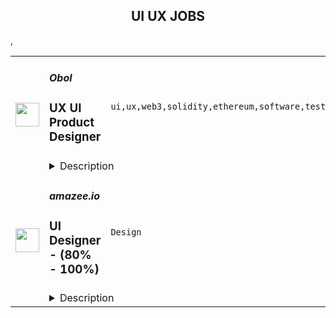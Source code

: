 <div align="center"><h2>UI UX JOBS</h2></div><table><tr>
                <td width="100" height="100" rowspan="2">
                    <img src="https://remoteok.com/assets/img/jobs/a0be9a1f1e3ce5fd580d9ecbf3b999ac1666911604.png" width="38px" height="auto">
                </td>
                <td width="300">
                    <h5>Obol</h5>
                    <h3>UX UI Product Designer</h3>
                </td>
                <td width="300">
                    <code>ui,ux,web3,solidity,ethereum,software,test,golang</code>
                </td>
                <td width="200">
                <text>1 days ago</text>
                </td>
                <td width="100" rowspan="2">
                <a href="https://remoteOK.com/remote-jobs/remote-ux-ui-product-designer-obol-139796" align="right" target="_blank">Apply</a>
                </td>
            </tr>
            <tr>
                <td colspan="3">
                <details><summary>Description</summary>
                Who Are We?

Obol Labs is a remote-first research and software development team focused on Proof of Stake infrastructure for public blockchain networks. Specific topics of focus are Internet Bonds, Distributed Validator Technology, and Multi-Operator Validation. The core team includes 14 members spread across 8 countries.

The core team is building the Obol Network, a protocol to foster trust-minimized staking through multi-operator validation. This will enable low-trust access to Ethereum staking yield, which can be used as a core building block in various Web3 products.

The Network

The network can be best visualized as a work layer that sits directly on top of the base layer consensus. This work layer is designed to provide the base layer with more resiliency and decentralization as it scales. In this chapter of Ethereum, we will move on to the next great scaling challenge, which is stake centralization. Layers like Obol are critical to the long-term viability and resiliency of public networks, especially networks like Ethereum.

Obol as a layer is focused on scaling main chain staking by providing permissionless access to Distributed Validators. The network utilizes a middleware implementation of Distributed Validator Technology (DVT), to enable the operation of distributed validator clusters that can preserve validators' current client and remote signing configurations.

Similar to how roll-up technology laid the foundation for L2 scaling implementations, we believe DVT will do the same for scaling the consensus layer while preserving decentralization. Staking infrastructure is entering its protocol phase of evolution, which must include trust-minimized staking networks that can be plugged into at scale. We believe DVT will evolve into a widely used primitive and will ensure the security, resiliency, and decentralization of public networks.

The Obol Network develops and maintains four core public goods that will eventually work together through circular economics:

The DV Launchpad, a User Interface for bootstrapping and managing Distributed Validators

Charon, a middleware Golang client that enables validators to run in a fault-tolerant, distributed manner

Obol Managers, a set of solidity libraries for the formation of Distributed Validators tailored to different use cases such as DeFi, Liquid Staking, and Fractionalized DepositsÂ 

Obol Testnets, a set of ongoing public incentivized testnets that enable any sized operator to test their deployment before serving for the Ethereum Main net

Sustainable Public Goods

Obol is inspired by previous work on Ethereum public goods and experimenting with circular economics. We believe that to unlock innovation in staking use cases, a credibly neutral layer must exist for innovation to flow and evolve vertically. Without this layer, highly available uptime will continue to be a moat.

The Obol Network will become an open, community-governed, self-sustaining project over the coming months and years. Together we will incentivize, build, and maintain distributed validator technology that makes public networks a more secure and resilient foundation to build on top of.

UI / UX Product Designer

Looking for an artist who passionately cares about bringing simplicity to complex user flows! The role will take ownership of our user facing products, including the Distributed Validator Launchpad (Pre-release in development)

ð°ï¸ In order to scale efficiently, we focus our hiring on candidates able to work during the standard business hours of the following timezones: GMT-8 to GMT+3. 
This does not mean that you have to be located in these timezones to get the job but must be able to work the bulk of your time during their standard business hours.
<br/><br/>Please mention the word **DYNAMIC** and tag RMzUuMTc0LjI0Mi4xNDY= when applying to show you read the job post completely (#RMzUuMTc0LjI0Mi4xNDY=). This is a beta feature to avoid spam applicants. Companies can search these words to find applicants that read this and see they're human.
                </details>
                </td>
            </tr>,<tr>
                <td width="100" height="100" rowspan="2">
                    <img src="https://wwr-pro.s3.amazonaws.com/logos/0081/8798/logo.gif" width="38px" height="auto">
                </td>
                <td width="300">
                    <h5>amazee.io</h5>
                    <h3> UI Designer - (80% - 100%)</h3>
                </td>
                <td width="300">
                    <code>Design</code>
                </td>
                <td width="200">
                <text>1 days ago</text>
                </td>
                <td width="100" rowspan="2">
                <a href="https://weworkremotely.com/remote-jobs/amazee-io-ui-designer-80-100" align="right" target="_blank">Apply</a>
                </td>
            </tr>
            <tr>
                <td colspan="3">
                <details><summary>Description</summary>
                <img src="https://we-work-remotely.imgix.net/logos/0081/8798/logo.gif?ixlib=rails-4.0.0&w=50&h=50&dpr=2&fit=fill&auto=compress" />

<p>
  <strong>Headquarters:</strong> Zurich, Switzerland 
    <br /><strong>URL:</strong> <a href="https://amazee.io">https://amazee.io</a>
</p>

<div>
<strong>UI Designer - Remote (80% - 100%)<br><br>Description:</strong><br><br>Hi! We're <a href="http://amazee.io/">amazee.io</a>, a ZeroOps application delivery hub for engineering teams to deploy applications more easily. Our developer-centric, open source platform makes developers’ lives and jobs easier, minimizing the stress of managing infrastructure or operations. amazee.io supports organizations across the globe to accelerate their cloud and container adoption, along with providing easily managed Kubernetes for developer teams. We run anywhere in the world, with 24/7/365 dedicated support. </div><div><br></div><div>We’re looking for a UI Designer to work together with a UX Designer on our ZeroOps delivery platform, Lagoon. We are growing a design and development team around Lagoon, to drive it into becoming a world leading platform for application deployments, for both technical and non technical users. You’ll be key in transforming Lagoon from a developer focused tool, to a market ready, intuitively designed platform, by implementing design and interaction changes, turning the work of the UX designer into engaging UI, before working with the Front End Developer on final implementation. We’ve got some exciting new directions to take our interfaces and integrations, and in delivering a more complete experience for all our users. </div><div><br></div><div>If you feel like this could be the role for you, then come and join a team of open source enthusiasts, committed to providing flexible web solutions in an open and transparent work environment, and having fun doing it.</div><div><br></div><div><strong>What you’ll be doing: </strong></div><ul>
<li>Creating, improving and implementing wireframes, prototypes and style guides to create a unique but consistent experience using our tools </li>
<li>Developing a design system and set of components to guide the future development of the UI</li>
<li>Working closely with developers to develop the look and feel of our products, and ensure a high level of quality and usability</li>
<li>Advocating and further shaping a culture of design at amazee.io to help define the interactions users at all levels have with our products and tools</li>
<li>Producing branding guidelines and design specifications for other members of the team (or community) to follow</li>
</ul><div><br></div><div><strong>What you’ll bring:</strong></div><ul>
<li>Experience designing technical products</li>
<li>Previous track record of digital interface design for web/admin interfaces</li>
<li>Experience working with design programs (Inkscape, Illustrator and Sketch) and prototyping tools (Invision, Figma etc)</li>
<li>Comfort communicating design and technical topics in English, both verbal and written</li>
<li>An eye for aesthetic design and customer appeal<br><br>
</li>
</ul><div>amazee.io is dedicated to providing a work environment of trust, transparency, and inclusion for everyone. As a fully remote company we offer flexibility when it comes to working hours and location. Here’s some other things you can expect from us.</div><div><br></div><div><strong>What we’ll bring:</strong></div><ul>
<li>A fully distributed team of creative colleagues in a flat, open and transparent organization</li>
<li>Flexible working hours, and time off in lieu when you work overhours</li>
<li>Fully Remote working </li>
<li>5 paid days off a year for conference attendance or education related commitments </li>
<li>An annual education benefit of $1,500 or equivalent to dedicate to your professional development</li>
<li>An annual wellbeing benefit of $500 or equivalent to dedicate to your physical or mental health </li>
<li>A monthly connectivity benefit of $100 or equivalent for you to expense internet costs as a remote worker </li>
<li>Your own annual tech budget, with full initial setup provided</li>
<li>Sweet, sweet Swag - Hoodies and other goodies </li>
<li>
<strong>amazee.io Quest!</strong> - After 3 years, you’ll get 3 weeks paid off work to undertake a profound personal goal, or undertake a bucket list type challenge</li>
</ul><div><br></div><div><strong>So what’s next?: </strong></div><div><br></div><div>Apply! Send us your CV showcasing who you are, your experience, and anything else you think we should know! </div><div><br></div><div>The amazee.io Team.</div>

<p><strong>To apply:</strong> <a href="https://weworkremotely.com/remote-jobs/amazee-io-ui-designer-80-100">https://weworkremotely.com/remote-jobs/amazee-io-ui-designer-80-100</a></p>

                </details>
                </td>
            </tr>,<tr>
                <td width="100" height="100" rowspan="2">
                    <img src="https://wwr-pro.s3.amazonaws.com/logos/0081/8797/logo.gif" width="38px" height="auto">
                </td>
                <td width="300">
                    <h5>amazee.io</h5>
                    <h3> UX Product Designer - (80% - 100%)</h3>
                </td>
                <td width="300">
                    <code>Design</code>
                </td>
                <td width="200">
                <text>1 days ago</text>
                </td>
                <td width="100" rowspan="2">
                <a href="https://weworkremotely.com/remote-jobs/amazee-io-ux-product-designer-80-100" align="right" target="_blank">Apply</a>
                </td>
            </tr>
            <tr>
                <td colspan="3">
                <details><summary>Description</summary>
                <img src="https://we-work-remotely.imgix.net/logos/0081/8797/logo.gif?ixlib=rails-4.0.0&w=50&h=50&dpr=2&fit=fill&auto=compress" />

<p>
  <strong>Headquarters:</strong> Zurich, Switzerland 
    <br /><strong>URL:</strong> <a href="https://amazee.io">https://amazee.io</a>
</p>

<div>
<strong>UX Product Designer - (80% - 100%)<br><br></strong><br>
</div><div>
<strong>Description:</strong><br><br>
</div><div>Hi! We're <a href="http://amazee.io/">amazee.io</a>, a ZeroOps application delivery hub for engineering teams to deploy applications more easily. Our developer-centric, open source platform makes developers’ lives and jobs easier, minimizing the stress of managing infrastructure or operations. amazee.io supports organizations across the globe to accelerate their cloud and container adoption, along with providing easily managed Kubernetes for developer teams. We run anywhere in the world, with 24/7/365 dedicated support. </div><div><br></div><div>We’re looking for a UX Designer to drive improvements to how we assess, develop, and improve user experience and interactions with our ZeroOps delivery platform Lagoon. From a largely internal tool, Lagoon has grown to be a core product in its own right. We are growing a design and development team around Lagoon, to drive it into becoming a world leading platform for application deployments, for both technical and non technical users. You'll work alongside a UI Designer, and a Front End Developer in a product development team. We’ve got some exciting new directions to take our interfaces and integrations, and in delivering a more complete experience for all our users. </div><div> </div><div>If you feel like this could be the role for you, then come and join a team of open source enthusiasts, committed to providing flexible web solutions in an open and transparent work environment, and having fun doing it.</div><div> </div><div><strong>What you’ll be doing: </strong></div><ul>
<li>Working with our internal teams, external partners and users to identify opportunities to improve our Lagoon product suite</li>
<li>Conducting user research to uncover user’s pain points, needs and opportunities</li>
<li>Developing our user journey maps and personas </li>
<li>Working closely with developers to develop the look and feel of our products, and ensure a high level of quality and usability</li>
<li>Producing sketches and prototypes to test functionality and formalise design requirements</li>
<li>Shaping a culture of design at amazee.io to help define the interactions users at all levels have with our products and tools.</li>
</ul><div><br></div><div><strong>What you’ll bring:</strong></div><ul>
<li>Demonstrated work experience as a digital Product Designer or similar role</li>
<li>Previous experience designing technical products</li>
<li>Experience in digital interface design for web/admin interfaces (and maybe even CLI!)</li>
<li>Experience with design programs (Inkscape, Illustrator and Sketch) and prototyping tools (Invision, Figma etc)</li>
<li>Understanding of how to conduct good UX research to obtain truly meaningful insights (quantitative and qualitative)</li>
<li>Strong focus on customer and user advocacy</li>
<li>An eye for aesthetic design and customer appeal</li>
<li>Comfort communicating design and technical topics in English, both verbal and written<br><br>
</li>
</ul><div>amazee.io is dedicated to providing a work environment of trust, transparency, and inclusion for everyone. As a fully remote company we offer flexibility when it comes to working hours and location. Here’s some other things you can expect from us.</div><div>
<br><br>
</div><div><strong>What we’ll bring:</strong></div><ul>
<li>A fully distributed team of creative colleagues in a flat, open and transparent organization</li>
<li>Flexible working hours, and time off in lieu when you work overhours</li>
<li>Fully Remote working </li>
<li>5 paid days off a year for conference attendance or education related commitments </li>
<li>An annual education benefit of $1,500 or equivalent to dedicate to your professional development</li>
<li>An annual wellbeing benefit of $500 or equivalent to dedicate to your physical or mental health </li>
<li>A monthly connectivity benefit of $100 or equivalent for you to expense internet costs as a remote worker </li>
<li>Your own annual tech budget, with full initial setup provided</li>
<li>Sweet, sweet Swag - Hoodies and other goodies </li>
<li>
<strong>amazee.io Quest!</strong> - After 3 years, you’ll get 3 weeks paid off work to undertake a profound personal goal, or undertake a bucket list type challenge</li>
</ul><div><br></div><div><strong>So what’s next?: </strong></div><div><br></div><div>Apply! Send us your CV showcasing who you are, your experience, and anything else you think we should know!<br><br>The amazee.io Team </div>

<p><strong>To apply:</strong> <a href="https://weworkremotely.com/remote-jobs/amazee-io-ux-product-designer-80-100">https://weworkremotely.com/remote-jobs/amazee-io-ux-product-designer-80-100</a></p>

                </details>
                </td>
            </tr>,<tr>
                <td width="100" height="100" rowspan="2">
                    <img src="https://wwr-pro.s3.amazonaws.com/logos/0081/8736/logo.gif" width="38px" height="auto">
                </td>
                <td width="300">
                    <h5>TryHackMe</h5>
                    <h3> Lead UI/UX Designer</h3>
                </td>
                <td width="300">
                    <code>Design</code>
                </td>
                <td width="200">
                <text>2 days ago</text>
                </td>
                <td width="100" rowspan="2">
                <a href="https://weworkremotely.com/remote-jobs/tryhackme-lead-ui-ux-designer" align="right" target="_blank">Apply</a>
                </td>
            </tr>
            <tr>
                <td colspan="3">
                <details><summary>Description</summary>
                <img src="https://we-work-remotely.imgix.net/logos/0081/8736/logo.gif?ixlib=rails-4.0.0&w=50&h=50&dpr=2&fit=fill&auto=compress" />

<p>
  <strong>Headquarters:</strong> London
    <br /><strong>URL:</strong> <a href="http://tryhackme.com">http://tryhackme.com</a>
</p>

<div><strong><em><br>Full-time Fully Remote</em></strong></div><div>
<em>£70,000 to £90,000 (experience dependent) ~$81k to $100k<br></em><br>
</div><div><strong><br>What we do</strong></div><div>
<a href="https://tryhackme.com/"><br>TryHackMe</a> is an online platform (with over a million users) that teaches cyber security through short, gamified real-world labs. We have content for both complete beginners and seasoned hackers, incorporation guides and challenges to cater for different learning styles.<br><br>
</div><div>
<strong><br>About the role<br></strong><br>
</div><div><strong>The fundamentals of what you will be doing:</strong></div><ul>
<li>Translate business needs, user needs and technology constraints into solution concepts that are meaningful, easy to use, and engaging</li>
<li>Combine UX thinking with design execution, to produce usable and intuitive user interfaces</li>
<li>Develop UI mockups and prototypes that clearly illustrate how sites function and look like</li>
<li>Can innovate and develop out-of-the-box solutions to complex user interaction problems.</li>
<li>Direct all elements of design, including typography, imagery, iconography, etc.</li>
<li>Provide critical analysis of user experience designs based on heuristics and other accepted design principles</li>
<li>Develop personas, user stories and other design related documents</li>
<li>Provides mentoring and design leadership to designers. <ul>
<li>Review designs against business requirements</li>
<li>Flat hierarchy management style (empowerment, psychological safety, etc.)</li>
</ul>
</li>
<li>Evaluate new and emerging methods and technologies in UX prototyping and identify best of breed to incorporate into your team’s toolkit</li>
</ul><div><strong><br>Why would this role be challenging?</strong></div><ul>
<li>We are currently rebuilding our platform, and we need to figure out how much we should be rebuilding from scratch. This is where your research expertise comes in handy. After the research phase, you will set the UI/UX strategy for the entire platform.</li>
<li>Redesign most of the UI components from scratch, setting out the best practices for each component <ul><li>Manage design libraries and design systems with adherence to our brand.</li></ul>
</li>
<li>Our team is small but scaling. So we are in the chaotic growing phase and we need help thinking through some of our design and design thinking processes. <ul>
<li>Identify areas that need alignment or could benefit from knowledge sharing</li>
<li>Identify design/research related inefficiencies</li>
</ul>
</li>
<li>Evangelizing the merits of good design and research - champions user needs at all levels and influences stakeholders to consider those needs in their objectives. In other words, we want a thought leader who actively defines and institutes best practices for design, while fostering innovation to address evolving consumer expectations and technological advances.</li>
</ul><div><strong><br>Must-haves:</strong></div><ul>
<li>Be a UX research expert by… <ul>
<li>Recommend, plan and execute the research with the most appropriate tools/methodologies</li>
<li>Communicate results (Ex: unforeseen opportunities and issues that have a significant impact on product strategy and design) verbally and visually</li>
<li>Set a design strategy out of the result</li>
</ul>
</li>
<li>Strong UI skills, ability to create ascetically pleasing designs</li>
<li>Solid understanding of user-centered design, interaction design principles, responsive design and accessibility standards</li>
<li>Proactive, structured, attention to detail, growth mindset, no ego</li>
<li>Superior conceptual and critical-thinking abilities</li>
<li>Experienced with Figma</li>
<li>Excellent communication skills, including the ability to present complex concepts clearly and persuasively across diverse audiences at various levels of the organization</li>
<li>Must be willing to work 4 - 5.5 hours overlap with London time zone from 9am to 5pm</li>
</ul><div><strong><br>Nice to haves:</strong></div><ul>
<li>Typically has 5 years’ experience in UX / UI design role, using a wide variety of research methods and technologies.</li>
<li>AB testing experience</li>
<li>Experience with HTML5, CSS3 and the use of various Javascript frameworks in interface design.</li>
<li>Asynchronous working experience with a distributed team across many time zones</li>
<li>Cultural awareness and sensitivity, as this role will involve daily interaction with people in countries around the globe</li>
<li>Previously worked with EdTech and/or SaaS products</li>
<li>Has worked at a start-up</li>
</ul><div><strong><br>Founder Story</strong></div><div>
<br>TryHackMe started in 2018 by two cyber security enthusiasts, Ashu Savani and Ben Spring, who met at a summer internship. When getting started in the field, they found learning security to be a fragmented, inaccessible and difficult experience; often being given a vulnerable machine's IP with no additional resources is not the most efficient way to learn, especially when you don't have any prior knowledge. When Ben returned back to University he created a way to deploy machines and sent it to Ashu, who suggested uploading all the notes they'd made over the summer onto a centralised platform for others to learn, for free.</div><div>
<br>To allow users to share their knowledge, TryHackMe allows other users (at no charge) to create a virtual room, which contains a combination of theoretical and practical learning components.</div><div>
<br>The platform has never raised any capital and is entirely bootstrapped.</div><div>
<br>As the UX/UI Designer you will work within the Software Engineering team and collaboratively with the Product team using agile methodologies (Scrum). This role is fast-paced and varied and there is space for you to help define this with your own expertise.<br><br>
</div><h1>Perks &amp; Benefits</h1><div>
<strong>💰 Salary </strong>£70,000 to £90,000 (<em>experience dependent) ~$81k to $100k</em>
</div><div>
<strong><br>🕒 Flexi Time </strong>Choose when to start, finish and take breaks in your workday.<br><br>
</div><div>
<strong>💸 401k / Pension </strong>TryHackMe makes it easy to save money for retirement.<br><br>
</div><div>
<strong>🧡 Health Insurance </strong>Get health insurance if you're in a country that doesn't have public health care.<br><br>
</div><div>
<strong>🏗️ 10% Project </strong>Devote 10% of your time developing anything you want, providing it benefits TryHackMe in some way.</div><div>
<strong><br>⛱️ Company Retreat </strong>We're planning to have an annual company retreat (post-covid), fully paid for by us!</div><div>
<strong><br>🚣 Fully Remote </strong>In a fully digital world, there is nothing stopping you from working anywhere you want.<br><br>
</div><div>
<strong>💪 Personal Development </strong>Everyone gets a minimum annual training budget of £2,500. Use this for online courses, to acquire certifications, and more.</div><div>
<strong><br>💻 Tools </strong>You'll receive a dedicated work laptop, and any other accessories you need to do your best work.<br><br>
</div><div><strong><br>Our Hiring Process</strong></div><ul>
<li>Stage 1: 15m chat to learn more about you (and vice versa)</li>
<li>Stage 2: 1h design call presenting a case study from your portfolio</li>
<li>Stage 3: 1h management and culture fit call</li>
<li>(Optional) Stage 4: Meet some team members</li>
</ul><div>
<br>🔥 <strong>Apply Now!<br></strong><br>
</div>

<p><strong>To apply:</strong> <a href="https://weworkremotely.com/remote-jobs/tryhackme-lead-ui-ux-designer">https://weworkremotely.com/remote-jobs/tryhackme-lead-ui-ux-designer</a></p>

                </details>
                </td>
            </tr>,<tr>
                <td width="100" height="100" rowspan="2">
                    <img src="https://weworkremotely.com/assets/IsotypeV2-1ebe3dd57673f3e8d02b7490bc0faaef55d6a95d3a4aaf17298bd3ed503ae7fe.svg" width="38px" height="auto">
                </td>
                <td width="300">
                    <h5>Springboard</h5>
                    <h3> Mentor - UI/UX Design Career Track (Part-time/Remote)</h3>
                </td>
                <td width="300">
                    <code>Design</code>
                </td>
                <td width="200">
                <text>247 days ago</text>
                </td>
                <td width="100" rowspan="2">
                <a href="https://weworkremotely.com/remote-jobs/springboard-mentor-ui-ux-design-career-track-part-time-remote" align="right" target="_blank">Apply</a>
                </td>
            </tr>
            <tr>
                <td colspan="3">
                <details><summary>Description</summary>
                

<p>
  <strong>Headquarters:</strong> San Francisco, CA
    <br /><strong>URL:</strong> <a href="https://www.springboard.com/">https://www.springboard.com/</a>
</p>

<div><strong>The Company </strong></div><div> </div><div>At Springboard, we’re on a mission to bridge the world’s skills gap, offering transformative online education in data science, UI/UX design, machine learning, and coding. Our courses may be tech-enabled, but we're ultimately human-centric: each student taps into a vast community throughout their time with us, engaging with fellow students, industry-expert mentors, student advisors, and career coaches, the goal of which is to successfully transition students into their dream job. Through this hybrid approach, we’ve helped thousands of learners revamp their careers and, by extension, their lives, with hundreds of top-notch job offers received every year and a near-perfect placement rate for our program graduates.</div><div>
<br><strong>The Opportunity</strong>
</div><div> </div><div>Springboard runs an online, self-paced UI/UX Design Career Track in which participants learn with the help of a curated curriculum and 1-1 guidance from an expert mentor. Our mentor community is the biggest strength of our programs with a Net Promoter Score rated as world class.</div><div> </div><div>If you are as passionate about mentoring as you are about UX and UI, and can give a few hours per week in return for an honorarium, we would love to hear from you.</div><div> </div><div><strong>What does mentoring mean at Springboard?</strong></div><div> </div><div>Mentoring encompasses many levels of support at Springboard. We believe in giving a personalized approach to mentoring students. What this looks like is grading student deliverables on a weekly basis, offering detailed feedback, teaching/modeling concepts that are challenging for students, and/or giving them career pointers about the industry. Depending on your mentees you’ll lean on a teaching approach, being a motivator, advisor, or you may have high level conversions to guide them throughout the course. A mix of diverse students, skills, and abilities offers opportunities to renew your skills or take your skills to the next level. Mentors have said it’s a rewarding opportunity to grow professionally and make a lasting impact. </div><div> </div><div>Please reach out to us with any questions at mentorrecruiting@springboard.com :-)</div><div> </div><div><strong>The Program:</strong></div><ul>
<li>Completely online</li>
<li>Self-paced</li>
<li>Students become proficient in UI/UX with the help of a curated online curriculum, an industry design project, and project-based deliverables</li>
<li>Coursework is made up of 700+ hour expert-curated curriculum</li>
<li>On average, students finish in 9 months</li>
<li>Students are working professionals from all over the world, dedicated to switching careers into UI/UX Design</li>
<li>Students have a weekly 30-minute checkin with their mentor to discuss questions, projects, and career advice!</li>
<li>Students communicate with mentors outside of calls on an as-needed basis to support learning and career objectives</li>
</ul><div><strong>You:</strong></div><ul>
<li>Are as passionate about teaching design as about design itself</li>
<li>Are proficient in the topics covered in our<a href="https://www.springboard.com/workshops/ui-ux-design-career-track/"> UI/UX Design Career Track</a> (we are looking for designers who have equal experience in UI and UX)</li>
<li>Have at least 3 years of relevant work experience, and a high quality  portfolio to showcasing your UI and UX skills</li>
<li>Are available for weekly, 30-minute video check-ins for each student to help them set and achieve learning goals, provide feedback, and help them move towards getting a job</li>
<li>Are able to utilize Zoom for the 30-minute calls with students</li>
<li>Are available outside of weekly calls for each student to review projects and answer questions as needed</li>
<li>Have experience critiquing work, in particular giving meaningful feedback on visual/UI design, and be able to think on your feet quickly</li>
<li>Are empathetic and have excellent communication skills</li>
</ul><div><strong>Benefits:</strong></div><ul>
<li>Membership in a rich community of expert mentors from great companies like AirBnB, Uber, Google, and Pivotal</li>
<li>Change the lives of students in our program</li>
<li>Help us revolutionize online education!</li>
<li>Receive a monthly per-student honorarium</li>
<li>Work at your convenience</li>
</ul><div>
<em>We are an equal opportunity employer and value diversity at our company. We welcome applications from all backgrounds, and do not discriminate on the basis of race, religion, national origin, gender, sexual orientation, age, marital status, veteran status, or disability status.<br></em> </div><div><strong>California Privacy Rights Notice for Job Applicants</strong></div><div>Under the California Consumer Privacy Act (“CCPA”), Springboard is required to inform California residents who are job applicants about the categories of personal information we collect about you and the purposes for which we will use this information. This <a href="https://www.springboard.com/archeio/download/841f959e9c964e93a87abe993316cc1f/">notice</a> contains disclosures required by the CCPA and applies only to personal information that is subject to the CCPA.</div>

<p><strong>To apply:</strong> <a href="https://weworkremotely.com/remote-jobs/springboard-mentor-ui-ux-design-career-track-part-time-remote">https://weworkremotely.com/remote-jobs/springboard-mentor-ui-ux-design-career-track-part-time-remote</a></p>

                </details>
                </td>
            </tr>,<tr>
                <td width="100" height="100" rowspan="2">
                    <img src="https://remotive.com/job/986276/logo" width="38px" height="auto">
                </td>
                <td width="300">
                    <h5>A.Team</h5>
                    <h3>Senior Independent UX/UI Designer</h3>
                </td>
                <td width="300">
                    <code>go,ui,ux,wordpress</code>
                </td>
                <td width="200">
                <text>19 days ago</text>
                </td>
                <td width="100" rowspan="2">
                <a href="https://remotive.com/remote-jobs/design/senior-independent-ux-ui-designer-986276" align="right" target="_blank">Apply</a>
                </td>
            </tr>
            <tr>
                <td colspan="3">
                <details><summary>Description</summary>
                <p style="text-size-adjust: 100%; overflow-wrap: break-word;"><a href="https://build.a.team/remotivedesignerreferral" rel="nofollow">A·Team</a> is a VC-backed, stealth, application-only home on the internet for Senior Independent UX/UI Designers (along with developers &amp; product managers) to team up with hand-picked, high-growth companies on their next big thing. </p>
<p style="text-size-adjust: 100%; overflow-wrap: break-word;">After talking with hundreds of independent engineers, designers, and product folks, we heard over and over that finding vetted, high-quality, consistent clients is hard, and projects are often too small to be rewarding. A·Team matches small teams of the most talented builders in the world with companies backed by a16z, YC, Softbank, General Catalyst, etc. on a contract basis for many of their most important initiatives. We quietly launched in May 2020, and have helped A·Teamers earn $11.4+ million since.</p>
<p dir="ltr" style="margin-top: 12pt; margin-bottom: 12pt; line-height: 1.38;"><span style="font-variant-numeric: normal; font-variant-east-asian: normal; vertical-align: baseline;"><em>As part of A·Team, you can expect:</em></span></p>
<ul style="padding-inline-start: 48px;">
<li><span style="font-weight: 600; color: #000000; letter-spacing: 0.75px;">High-paying, meaningful missions with the most audacious companies</span> sent your way; generally $110-$190/hr, with vetted, fascinating clients doing work that matters. We're picky about who we partner with; new clients only come in via trusted referral. We've worked with Lyft, McGraw Hill, ClearCo, irl.com, the former CEO of Waze, the leading vaccine production software, several new unicorns we can't say here, and dozens of startups backed by a16z/YC/Softbank/etc.</li>
<li><span style="font-weight: 600; color: #000000; letter-spacing: 0.75px;">Work alongside friends old &amp; new: </span>our niche is small/diverse product teams, since clients with larger budgets and higher-impact work tell us they want teams, not individuals. Of course, we keep friends together whenever we can.</li>
<li><span style="font-weight: 600; color: #000000; letter-spacing: 0.75px;">Full autonomy:</span> say "no" to things that don't excite you. The most talented builders often juggle a few things at once, so there's never pressure to join an A·Team mission if you don't have the bandwidth. If we're no longer a fit, it's easy to leave or pause too. </li>
<li><span style="font-weight: 600; color: #000000; letter-spacing: 0.75px;">Small, curated, off-the-record gatherings:</span> for conversations hard to have elsewhere. Long-term, we're creating micro-communities for the world's top builders to become friends around the things they care about.</li>
<li><span style="font-weight: 600; color: #000000; letter-spacing: 0.75px;">Keep 100% of what you earn: </span>if you charge $130/hr, you get $130/hr. A·Team makes money by charging a small, flat, transparent platform fee on <em>top</em> of your rate.</li>
</ul>
<p dir="ltr" style="margin-top: 12pt; margin-bottom: 12pt; line-height: 1.38;"><span style="font-variant-numeric: normal; font-variant-east-asian: normal; vertical-align: baseline;"><span style="font-weight: 600; color: #000000; letter-spacing: 0.75px;">How to apply:</span></span></p>
<p dir="ltr" style="margin-top: 12pt; margin-bottom: 12pt; line-height: 1.38;"><span style="font-variant-numeric: normal; font-variant-east-asian: normal; vertical-align: baseline;">Go here: <a href="https://build.a.team/remotivedesignerreferral" rel="nofollow">https://build.a.team/remotivedesignerreferral</a> + mention Remotive. </span>No resume or cover letter needed; we respect your time so the application is short. We're also much more interested in seeing what you've made, and excited to chat more if there’s a fit.</p>
<p dir="ltr" style="margin-top: 12pt; margin-bottom: 12pt; line-height: 1.38;"><span style="font-variant-numeric: normal; font-variant-east-asian: normal; vertical-align: baseline;"><span style="font-weight: 600; color: #000000; letter-spacing: 0.75px;">What you’ll do:</span></span></p>
<ul style="padding-inline-start: 48px;">
<li dir="ltr" style="list-style-type: disc; font-variant-numeric: normal; font-variant-east-asian: normal; vertical-align: baseline;">
<p dir="ltr" style="margin-top: 12pt; margin-bottom: 0pt; line-height: 1.38;"><span style="font-variant-numeric: normal; font-variant-east-asian: normal; vertical-align: baseline;">Once part of A.Team, you’ll regularly be invited to impactful missions that match your interests, which you can accept or decline. Take your pick from early-stage incubations with world-class founders, to fast-growing super-funded companies, to old school non-tech incumbents looking to build as a tech giant would</span></p>
</li>
<li dir="ltr" style="list-style-type: disc; font-variant-numeric: normal; font-variant-east-asian: normal; vertical-align: baseline;">
<p dir="ltr" style="margin-top: 0pt; margin-bottom: 0pt; line-height: 1.38;"><span style="font-variant-numeric: normal; font-variant-east-asian: normal; vertical-align: baseline;">Missions usually involve building an ambitious piece of software from 0 to 1 as part of a small 3-4 person team. </span></p>
</li>
<li dir="ltr" style="list-style-type: disc; font-variant-numeric: normal; font-variant-east-asian: normal; vertical-align: baseline;">
<p dir="ltr" style="margin-top: 0pt; margin-bottom: 12pt; line-height: 1.38;"><span style="font-variant-numeric: normal; font-variant-east-asian: normal; vertical-align: baseline;">You’ll be paid to scope it out, give the client options, guide strategy, and execute on the selected solution. Sometimes the client has a clear vision, sometimes not; which is why A.Team builders tend to be senior folks who can work together to find the right direction. </span></p>
</li>
</ul>
<p dir="ltr" style="margin-top: 12pt; margin-bottom: 12pt; line-height: 1.38;"><span style="font-weight: 600; color: #000000; letter-spacing: 0.75px;"><span style="font-variant-numeric: normal; font-variant-east-asian: normal; vertical-align: baseline;">Who A</span><span style="font-variant-numeric: normal; font-variant-east-asian: normal; vertical-align: baseline;">·</span><span style="font-variant-numeric: normal; font-variant-east-asian: normal; vertical-align: baseline;">Team is for:</span></span></p>
<ul style="padding-inline-start: 48px;">
<li dir="ltr" style="list-style-type: disc; font-variant-numeric: normal; font-variant-east-asian: normal; vertical-align: baseline;">
<p dir="ltr" style="margin-top: 12pt; margin-bottom: 0pt; line-height: 1.38;"><span style="font-variant-numeric: normal; font-variant-east-asian: normal; vertical-align: baseline;">Senior UX/UI Designers who left large companies and high-growth startups to pursue their craft with autonomy.</span></p>
</li>
<li dir="ltr" style="list-style-type: disc; font-variant-numeric: normal; font-variant-east-asian: normal; vertical-align: baseline;">
<p dir="ltr" style="margin-top: 0pt; margin-bottom: 0pt; line-height: 1.38;"><span style="font-variant-numeric: normal; font-variant-east-asian: normal; vertical-align: baseline;">Those who prefer consistent contract work over a full-time role, who want to create a variety of new products alongside other top-tier builders.</span></p>
</li>
<li dir="ltr" style="list-style-type: disc; font-variant-numeric: normal; font-variant-east-asian: normal; vertical-align: baseline;">
<p dir="ltr" style="margin-top: 0pt; margin-bottom: 12pt; line-height: 1.38;"><span style="font-variant-numeric: normal; font-variant-east-asian: normal; vertical-align: baseline;">The majority of A.Teamers spend most of their time doing independent work, but a sizeable percentage are either employed full-time (but testing out client work), bootstrapping a side project, or looking for their next big thing</span></p>
</li>
</ul>
<p dir="ltr" style="margin-top: 12pt; margin-bottom: 12pt; line-height: 1.38;"><span style="font-weight: 600; color: #000000; letter-spacing: 0.75px;"><span style="font-variant-numeric: normal; font-variant-east-asian: normal; vertical-align: baseline;">Who A</span><span style="font-variant-numeric: normal; font-variant-east-asian: normal; vertical-align: baseline;">·</span><span style="font-variant-numeric: normal; font-variant-east-asian: normal; vertical-align: baseline;">Team is </span><span style="font-variant-numeric: normal; font-variant-east-asian: normal; vertical-align: baseline;">not</span><span style="font-variant-numeric: normal; font-variant-east-asian: normal; vertical-align: baseline;"> for:</span></span></p>
<ul style="padding-inline-start: 48px;">
<li dir="ltr" style="list-style-type: disc; font-variant-numeric: normal; font-variant-east-asian: normal; vertical-align: baseline;">
<p dir="ltr" style="margin-top: 12pt; margin-bottom: 0pt; line-height: 1.38;"><span style="font-variant-numeric: normal; font-variant-east-asian: normal; vertical-align: baseline;">People looking for small gigs</span></p>
</li>
<li dir="ltr" style="list-style-type: disc; font-variant-numeric: normal; font-variant-east-asian: normal; vertical-align: baseline;">
<p dir="ltr" style="margin-top: 0pt; margin-bottom: 0pt; line-height: 1.38;"><span style="font-variant-numeric: normal; font-variant-east-asian: normal; vertical-align: baseline;">Folks looking to build simple wordpress/wix/squarespace-style websites</span></p>
</li>
<li dir="ltr" style="list-style-type: disc; font-variant-numeric: normal; font-variant-east-asian: normal; vertical-align: baseline;">
<p dir="ltr" style="margin-top: 0pt; margin-bottom: 12pt; line-height: 1.38;"><span style="font-variant-numeric: normal; font-variant-east-asian: normal; vertical-align: baseline;">Those still early in their careers and recent university/bootcamp grads (at least not yet)</span></p>
</li>
</ul>
<p dir="ltr" style="margin-top: 12pt; margin-bottom: 12pt; line-height: 1.38;"><span style="font-variant-numeric: normal; font-variant-east-asian: normal; vertical-align: baseline;"><span style="font-weight: 600; color: #000000; letter-spacing: 0.75px;">Our long-term vision:</span></span></p>
<p dir="ltr" style="margin-top: 12pt; margin-bottom: 12pt; line-height: 1.38;"><span style="font-variant-numeric: normal; font-variant-east-asian: normal; vertical-align: baseline;"><a href="https://build.a.team/remotivedesignerreferral" rel="nofollow">A·Team</a> is a new type of company for a new kind of independent software builder. We call them "unhirables": people who traditional companies couldn’t hire full-time even if they wanted to, but who want to do their most meaningful work with their favorite people in small, autonomous, distributed expert teams. </span></p>
<p dir="ltr" style="margin-top: 12pt; margin-bottom: 12pt; line-height: 1.38;"><span style="font-variant-numeric: normal; font-variant-east-asian: normal; vertical-align: baseline;">To help us secure amazing missions, we raised $5 million+ (not public, yet) from NFX, Village Global, and Box Group, along with the former CEO of Upwork, the founders of Fiverr and Lemonade, Apple's Global Head of Recruiting, YC Partner Aaron Harris, Wharton's Adam Grant, and Duke's Dan Ariely.</span></p>
<img src="https://remotive.com/job/track/986276/blank.gif?source=public_api" alt=""/>
                </details>
                </td>
            </tr></table>